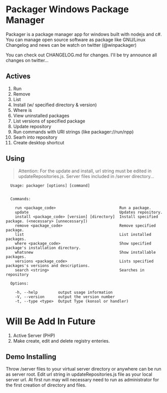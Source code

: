 Packager Windows Package Manager
=================================

Packager is a package manager app for windows built with nodejs and c#. You can manage open source software as package like GNU/Linux
Changelog and news can be watch on twitter (@winpackager)

You can check out CHANGELOG.md for changes. I'll be try announce all changes on twitter...

Actives
-------
1. Run
2. Remove
3. List
5. Install (w/ specified directory & version)
6. Where is
7. View uninstalled packages
8. List versions of specified package
9. Update repository
10. Run commands with URI strings (like packager://run/npp)
11. Searh into repository
12. Create desktop shortcut

Using
-----
>Attention: For the update and install, url string must be edited in updateRepositories.js. Server files included in /server directory...


```
  Usage: packager [options] [command]


  Commands:

    run <package_code>                            Run a package.
    update                                        Updates repository.
    install <package_code> [version] [directory]  Install specified package. (<necessary> [unnecessary])
    remove <package_code>                         Remove specified package.
    list                                          List installed packages.
    where <package_code>                          Show specified package's installation directory.
    whatsnew                                      Show installable packages.
    versions <package_code>                       Lists specified packages's versions and descriptions.
    search <string>                               Searches in repository

  Options:

    -h, --help         output usage information
    -V, --version      output the version number
    -t, --type <type>  Output Type (konsol or handler)                                
```

Will Be Add In Future
=====================
1. Active Server (PHP)
2. Make create, edit and delete registry enteries.

Demo Installing
---------------
Throw /server files to your virtual server directory or anywhere can be run as server root. Edit url string in updateRepositories.js file as your local server url. At first run may will necessary need to run as administrator for the first creation of directory and files.
